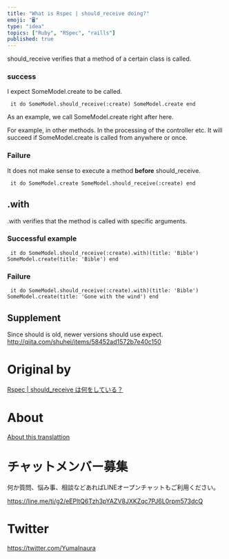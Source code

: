 ```yaml
---
title: "What is Rspec | should_receive doing?"
emoji: "🖥"
type: "idea"
topics: ["Ruby", "RSpec", "raills"]
published: true
---
```


should\_receive verifies that a method of a certain class is called.

### success 

I expect SomeModel.create to be called.

     it do SomeModel.should_receive(:create) SomeModel.create end 

As an example, we call SomeModel.create right after here.

For example, in other methods. In the processing of the controller etc. It will succeed if SomeModel.create is called from anywhere or once.

### Failure 

It does not make sense to execute a method **before** should\_receive.

     it do SomeModel.create SomeModel.should_receive(:create) end 

## .with 

.with verifies that the method is called with specific arguments.

### Successful example 

     it do SomeModel.should_receive(:create).with)(title: 'Bible') SomeModel.create(title: 'Bible') end 

### Failure 

     it do SomeModel.should_receive(:create).with)(title: 'Bible') SomeModel.create(title: 'Gone with the wind') end 

## Supplement 

Since should is old, newer versions should use expect. http://qiita.com/shuhei/items/58452ad1572b7e40c150



# Original by
[Rspec | should_receive は何をしている？](https://qiita.com/Yinaura/items/d18658a2aff39bfb0243)

# About

[About this translattion](https://qiita.com/YumaInaura/items/7f6fd1e9310a6816469a)








<!-- Update From Qiita API -->

# チャットメンバー募集


何か質問、悩み事、相談などあればLINEオープンチャットもご利用ください。

https://line.me/ti/g2/eEPltQ6Tzh3pYAZV8JXKZqc7PJ6L0rpm573dcQ





# Twitter


https://twitter.com/YumaInaura


<!-- Update From Qiita API -->



